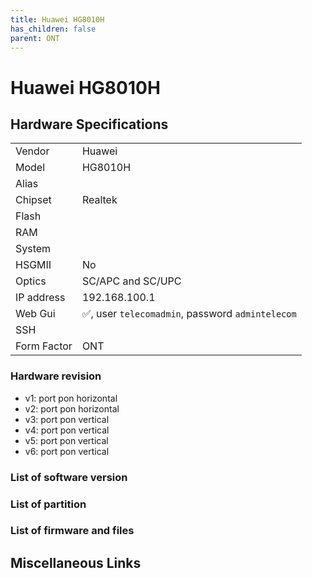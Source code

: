 ```yaml
---
title: Huawei HG8010H 
has_children: false
parent: ONT
---
```


# Huawei HG8010H

## Hardware Specifications

|          |               |
|----------|---------------|
| Vendor   | Huawei        |
| Model    | HG8010H      |
| Alias | |
| Chipset  | Realtek |
| Flash |   |
| RAM |   |
| System |   |
| HSGMII | No |
| Optics | SC/APC and SC/UPC |
| IP address | 192.168.100.1  |
| Web Gui | ✅, user `telecomadmin`, password `admintelecom`  |
| SSH | |
| Form Factor | ONT |

### Hardware revision
- v1: port pon horizontal
- v2: port pon horizontal
- v3: port pon vertical
- v4: port pon vertical
- v5: port pon vertical
- v6: port pon vertical

### List of software version
### List of partition
### List of firmware and files
## Miscellaneous Links

